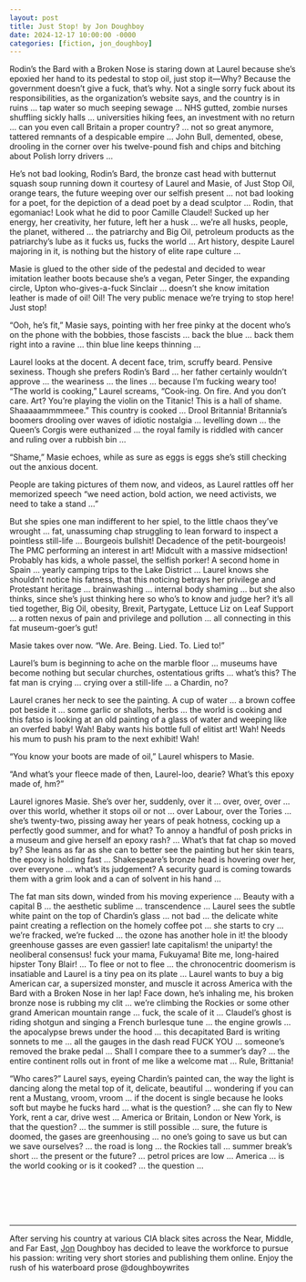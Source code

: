 ```yaml
---
layout: post
title: Just Stop! by Jon Doughboy
date: 2024-12-17 10:00:00 -0000
categories: [fiction, jon_doughboy]
---
```

<div class="story">
Rodin’s the Bard with a Broken Nose is staring down at Laurel because she’s epoxied her hand to its pedestal to stop oil, just stop it—Why? Because the government doesn’t give a fuck, that’s why. Not a single sorry fuck about its responsibilities, as the organization’s website says, and the country is in ruins … tap water so much seeping sewage … NHS gutted, zombie nurses shuffling sickly halls … universities hiking fees, an investment with no return … can you even call Britain a proper country? … not so great anymore, tattered remnants of a despicable empire … John Bull, demented, obese, drooling in the corner over his twelve-pound fish and chips and bitching about Polish lorry drivers …

He’s not bad looking, Rodin’s Bard, the bronze cast head with butternut squash soup running down it courtesy of Laurel and Masie, of Just Stop Oil, orange tears, the future weeping over our selfish present … not bad looking for a poet, for the depiction of a dead poet by a dead sculptor … Rodin, that egomaniac! Look what he did to poor Camille Claudel! Sucked up her energy, her creativity, her future, left her a husk … we’re all husks, people, the planet, withered … the patriarchy and Big Oil, petroleum products as the patriarchy’s lube as it fucks us, fucks the world … Art history, despite Laurel majoring in it, is nothing but the history of elite rape culture …

Masie is glued to the other side of the pedestal and decided to wear imitation leather boots because she’s a vegan, Peter Singer, the expanding circle, Upton who-gives-a-fuck Sinclair … doesn’t she know imitation leather is made of oil! Oil! The very public menace we’re trying to stop here! Just stop! 

“Ooh, he’s fit,” Masie says, pointing with her free pinky at the docent who’s on the phone with the bobbies, those fascists … back the blue … back them right into a ravine … thin blue line keeps thinning …

Laurel looks at the docent. A decent face, trim, scruffy beard. Pensive sexiness. Though she prefers Rodin’s Bard … her father certainly wouldn’t approve … the weariness … the lines … because I’m fucking weary too! “The world is cooking,” Laurel screams, “Cook-ing. On fire. And you don’t care. Art? You’re playing the violin on the Titanic! This is a hall of shame. Shaaaaammmmeee.” This country is cooked … Drool Britannia! Britannia’s boomers drooling over waves of idiotic nostalgia … levelling down … the Queen’s Corgis were euthanized … the royal family is riddled with cancer and ruling over a rubbish bin …

“Shame,” Masie echoes, while as sure as eggs is eggs she’s still checking out the anxious docent. 

People are taking pictures of them now, and videos, as Laurel rattles off her memorized speech “we need action, bold action, we need activists, we need to take a stand …”

But she spies one man indifferent to her spiel, to the little chaos they’ve wrought … fat, unassuming chap struggling to lean forward to inspect a pointless still-life … Bourgeois bullshit! Decadence of the petit-bourgeois! The PMC performing an interest in art! Midcult with a massive midsection! Probably has kids, a whole passel, the selfish porker! A second home in Spain … yearly camping trips to the Lake District … Laurel knows she shouldn’t notice his fatness, that this noticing betrays her privilege and Protestant heritage … brainwashing … internal body shaming … but she also thinks, since she’s just thinking here so who’s to know and judge her? it’s all tied together, Big Oil, obesity, Brexit, Partygate, Lettuce Liz on Leaf Support … a rotten nexus of pain and privilege and pollution … all connecting in this fat museum-goer’s gut! 

Masie takes over now. “We. Are. Being. Lied. To. Lied to!”

Laurel’s bum is beginning to ache on the marble floor … museums have become nothing but secular churches, ostentatious grifts … what’s this? The fat man is crying … crying over a still-life … a Chardin, no?

Laurel cranes her neck to see the painting. A cup of water … a brown coffee pot beside it … some garlic or shallots, herbs … the world is cooking and this fatso is looking at an old painting of a glass of water and weeping like an overfed baby! Wah! Baby wants his bottle full of elitist art! Wah! Needs his mum to push his pram to the next exhibit! Wah!

“You know your boots are made of oil,” Laurel whispers to Masie.

“And what’s your fleece made of then, Laurel-loo, dearie? What’s this epoxy made of, hm?”

Laurel ignores Masie. She’s over her, suddenly, over it … over, over, over … over this world, whether it stops oil or not … over Labour, over the Tories … she’s twenty-two, pissing away her years of peak hotness, cocking up a perfectly good summer, and for what? To annoy a handful of posh pricks in a museum and give herself an epoxy rash? … What’s that fat chap so moved by? She leans as far as she can to better see the painting but her skin tears, the epoxy is holding fast … Shakespeare’s bronze head is hovering over her, over everyone … what’s its judgement? A security guard is coming towards them with a grim look and a can of solvent in his hand …

The fat man sits down, winded from his moving experience … Beauty with a capital B … the aesthetic sublime … transcendence … Laurel sees the subtle white paint on the top of Chardin’s glass … not bad … the delicate white paint creating a reflection on the homely coffee pot … she starts to cry … we’re fracked, we’re fucked … the ozone has another hole in it! the bloody greenhouse gasses are even gassier! late capitalism! the uniparty! the neoliberal consensus! fuck your mama, Fukuyama! Bite me, long-haired hipster Tony Blair! … To flee or not to flee … the chronocentric doomerism is insatiable and Laurel is a tiny pea on its plate … Laurel wants to buy a big American car, a supersized monster, and muscle it across America with the Bard with a Broken Nose in her lap! Face down, he’s inhaling me, his broken bronze nose is rubbing my clit … we’re climbing the Rockies or some other grand American mountain range … fuck, the scale of it … Claudel’s ghost is riding shotgun and singing a French burlesque tune … the engine growls … the apocalypse brews under the hood … this decapitated Bard is writing sonnets to me … all the gauges in the dash read FUCK YOU … someone’s removed the brake pedal … Shall I compare thee to a summer’s day? … the entire continent rolls out in front of me like a welcome mat … Rule, Brittania! 

“Who cares?” Laurel says, eyeing Chardin’s painted can, the way the light is dancing along the metal top of it, delicate, beautiful … wondering if you can rent a Mustang, vroom, vroom … if the docent is single because he looks soft but maybe he fucks hard … what is the question? … she can fly to New York, rent a car, drive west … America or Britain, London or New York, is that the question? … the summer is still possible … sure, the future is doomed, the gases are greenhousing … no one’s going to save us but can we save ourselves? … the road is long … the Rockies tall … summer break’s short … the present or the future? … petrol prices are low … America … is the world cooking or is it cooked? … the question …
</div>
<br><br>
<br><br>
<hr>
After serving his country at various CIA black sites across the Near, Middle, and Far East, <a href="https://linktr.ee/doughboywrites">Jon</a> Doughboy has decided to leave the workforce to pursue his passion: writing very short stories and publishing them online. Enjoy the rush of his waterboard prose @doughboywrites
